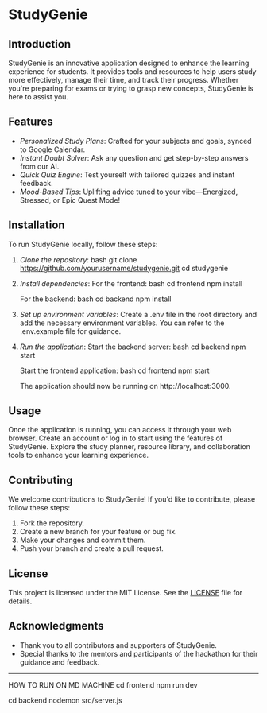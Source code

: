 # StudyGenie

## Introduction
StudyGenie is an innovative application designed to enhance the learning experience for students. It provides tools and resources to help users study more effectively, manage their time, and track their progress. Whether you're preparing for exams or trying to grasp new concepts, StudyGenie is here to assist you.

## Features
- *Personalized Study Plans*: Crafted for your subjects and goals, synced to Google Calendar.
- *Instant Doubt Solver*: Ask any question and get step-by-step answers from our AI.
- *Quick Quiz Engine*: Test yourself with tailored quizzes and instant feedback.
- *Mood-Based Tips*: Uplifting advice tuned to your vibe—Energized, Stressed, or Epic Quest Mode!

## Installation

To run StudyGenie locally, follow these steps:

1. *Clone the repository*:
   bash
   git clone https://github.com/yourusername/studygenie.git
   cd studygenie
   

2. *Install dependencies*:
   For the frontend:
   bash
   cd frontend
   npm install
   

   For the backend:
   bash
   cd backend
   npm install
   

3. *Set up environment variables*:
   Create a .env file in the root directory and add the necessary environment variables. You can refer to the .env.example file for guidance.

4. *Run the application*:
   Start the backend server:
   bash
   cd backend
   npm start
   

   Start the frontend application:
   bash
   cd frontend
   npm start
   

   The application should now be running on http://localhost:3000.

## Usage
Once the application is running, you can access it through your web browser. Create an account or log in to start using the features of StudyGenie. Explore the study planner, resource library, and collaboration tools to enhance your learning experience.

## Contributing
We welcome contributions to StudyGenie! If you'd like to contribute, please follow these steps:

1. Fork the repository.
2. Create a new branch for your feature or bug fix.
3. Make your changes and commit them.
4. Push your branch and create a pull request.

## License
This project is licensed under the MIT License. See the [LICENSE](LICENSE) file for details.

## Acknowledgments
- Thank you to all contributors and supporters of StudyGenie.
- Special thanks to the mentors and participants of the hackathon for their guidance and feedback.










------------------------------------
HOW TO RUN ON MD MACHINE
cd frontend 
npm run dev
 

 cd backend
 nodemon src/server.js